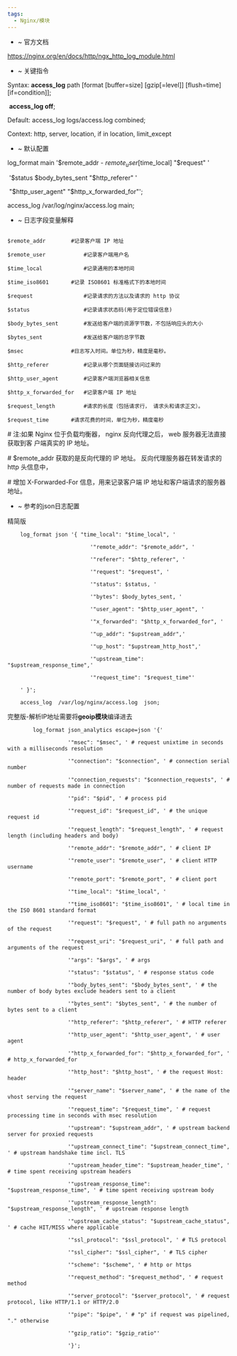 ```yaml
---
tags:
  - Nginx/模块
---
```



- ~ 官方文档

https://nginx.org/en/docs/http/ngx_http_log_module.html

- ~ 关键指令

Syntax:	**access_log** path [format [buffer=size] [gzip[=level]] [flush=time] [if=condition]];

​                **access_log off**;

Default:	access_log logs/access.log combined;

Context:	http, server, location, if in location, limit_except

- ~ 默认配置

log_format  main  '$remote_addr - $remote_user [$time_local] "$request" '

​                    '$status $body_bytes_sent "$http_referer" '

​                    "$http_user_agent" "$http_x_forwarded_for"';



access_log  /var/log/nginx/access.log  main;

- ~ 日志字段变量解释
```shell

$remote_addr 		#记录客户端 IP 地址

$remote_user 			#记录客户端用户名

$time_local 			#记录通用的本地时间

$time_iso8601 		#记录 ISO8601 标准格式下的本地时间

$request 				#记录请求的方法以及请求的 http 协议

$status 				#记录请求状态码(用于定位错误信息)

$body_bytes_sent 		#发送给客户端的资源字节数，不包括响应头的大小

$bytes_sent 			#发送给客户端的总字节数

$msec 				#日志写入时间。单位为秒，精度是毫秒。

$http_referer 			#记录从哪个页面链接访问过来的

$http_user_agent 		#记录客户端浏览器相关信息

$http_x_forwarded_for 	#记录客户端 IP 地址

$request_length 		#请求的长度（包括请求行， 请求头和请求正文）。

$request_time 		#请求花费的时间，单位为秒，精度毫秒
```

\# 注:如果 Nginx 位于负载均衡器， nginx 反向代理之后， web 服务器无法直接获取到客 户端真实的 IP 地址。

\# $remote_addr 获取的是反向代理的 IP 地址。 反向代理服务器在转发请求的 http 头信息中，

\# 增加 X-Forwarded-For 信息，用来记录客户端 IP 地址和客户端请求的服务器地址。

- ~ 参考的json日志配置

精简版

```
​    log_format json '{ "time_local": "$time_local", '

​                          '"remote_addr": "$remote_addr", '

​                          '"referer": "$http_referer", '

​                          '"request": "$request", '

​                          '"status": $status, '

​                          '"bytes": $body_bytes_sent, '

​                          '"user_agent": "$http_user_agent", '

​                          '"x_forwarded": "$http_x_forwarded_for", '

​                          '"up_addr": "$upstream_addr",'

​                          '"up_host": "$upstream_http_host",'

​                          '"upstream_time": "$upstream_response_time",'

​                          '"request_time": "$request_time"'

​    ' }';

​    access_log  /var/log/nginx/access.log  json;
```

完整版-解析IP地址需要将**geoip模块**编译进去

```
​        log_format json_analytics escape=json '{'

​                   '"msec": "$msec", ' # request unixtime in seconds with a milliseconds resolution

​                   '"connection": "$connection", ' # connection serial number

​                   '"connection_requests": "$connection_requests", ' # number of requests made in connection

​                   '"pid": "$pid", ' # process pid

​                   '"request_id": "$request_id", ' # the unique request id

​                   '"request_length": "$request_length", ' # request length (including headers and body)

​                   '"remote_addr": "$remote_addr", ' # client IP

​                   '"remote_user": "$remote_user", ' # client HTTP username

​                   '"remote_port": "$remote_port", ' # client port

​                   '"time_local": "$time_local", '

​                   '"time_iso8601": "$time_iso8601", ' # local time in the ISO 8601 standard format

​                   '"request": "$request", ' # full path no arguments of the request

​                   '"request_uri": "$request_uri", ' # full path and arguments of the request

​                   '"args": "$args", ' # args

​                   '"status": "$status", ' # response status code

​                   '"body_bytes_sent": "$body_bytes_sent", ' # the number of body bytes exclude headers sent to a client

​                   '"bytes_sent": "$bytes_sent", ' # the number of bytes sent to a client

​                   '"http_referer": "$http_referer", ' # HTTP referer

​                   '"http_user_agent": "$http_user_agent", ' # user agent

​                   '"http_x_forwarded_for": "$http_x_forwarded_for", ' # http_x_forwarded_for

​                   '"http_host": "$http_host", ' # the request Host: header

​                   '"server_name": "$server_name", ' # the name of the vhost serving the request

​                   '"request_time": "$request_time", ' # request processing time in seconds with msec resolution

​                   '"upstream": "$upstream_addr", ' # upstream backend server for proxied requests

​                   '"upstream_connect_time": "$upstream_connect_time", ' # upstream handshake time incl. TLS

​                   '"upstream_header_time": "$upstream_header_time", ' # time spent receiving upstream headers

​                   '"upstream_response_time": "$upstream_response_time", ' # time spent receiving upstream body

​                   '"upstream_response_length": "$upstream_response_length", ' # upstream response length

​                   '"upstream_cache_status": "$upstream_cache_status", ' # cache HIT/MISS where applicable

​                   '"ssl_protocol": "$ssl_protocol", ' # TLS protocol

​                   '"ssl_cipher": "$ssl_cipher", ' # TLS cipher

​                   '"scheme": "$scheme", ' # http or https

​                   '"request_method": "$request_method", ' # request method

​                   '"server_protocol": "$server_protocol", ' # request protocol, like HTTP/1.1 or HTTP/2.0

​                   '"pipe": "$pipe", ' # "p" if request was pipelined, "." otherwise

​                   '"gzip_ratio": "$gzip_ratio"'

​                   '}';

```